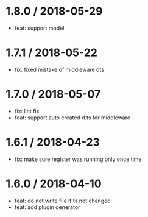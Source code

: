 
1.8.0 / 2018-05-29
==================

  * feat: support model

1.7.1 / 2018-05-22
==================

  * fix: fixed mistake of middleware dts

1.7.0 / 2018-05-07
==================

  * fix: lint fix
  * feat: support auto created d.ts for middleware

1.6.1 / 2018-04-23
==================

  * fix: make sure register was running only once time

1.6.0 / 2018-04-10
==================

  * feat: do not write file if ts not changed
  * feat: add plugin generator
